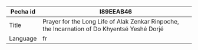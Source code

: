 |Pecha id | I89EEAB46
| --- | --- 
|Title | Prayer for the Long Life of Alak Zenkar Rinpoche, the Incarnation of Do Khyentsé Yeshé Dorjé 
|Language | fr